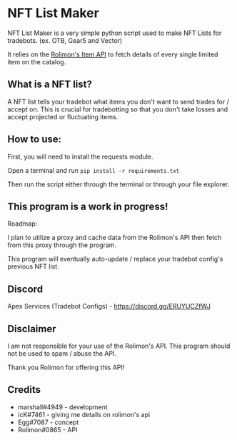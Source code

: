 # NFT List Maker

NFT List Maker is a very simple python script used to make NFT Lists for tradebots. (ex. OTB, Gear5 and Vector)

It relies on the [Rolimon's Item API](https://www.rolimons.com/itemapi/itemdetails) to fetch details of every single limited item on the catalog. 

## What is a NFT list?

A NFT list tells your tradebot what items you don't want to send trades for / accept on. This is crucial for tradebotting so that you don't take losses and accept projected or fluctuating items.

## How to use:

First, you will need to install the requests module.

Open a terminal and run ``pip install -r requirements.txt``

Then run the script either through the terminal or through your file explorer.

## This program is a work in progress!

Roadmap:

I plan to utilize a proxy and cache data from the Rolimon's API then fetch from this proxy through the program. 

This program will eventually auto-update / replace your tradebot config's previous NFT list.

## Discord 

Apex Services (Tradebot Configs) - https://discord.gg/ERUYUCZfWJ

## Disclaimer

I am not responsible for your use of the Rolimon's API. This program should not be used to spam / abuse the API.

Thank you Rolimon for offering this API!

## Credits 

+ marshall#4949 - development
+ icK#7461 - giving me details on rolimon's api
+ Egg#7087 - concept
+ Rolimon#0865 - API



